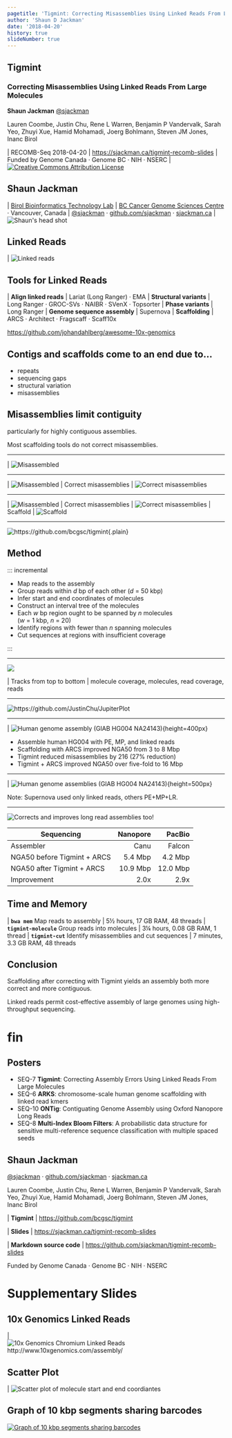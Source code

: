 ```yaml
---
pagetitle: 'Tigmint: Correcting Misassemblies Using Linked Reads From Large Molecules'
author: 'Shaun D Jackman'
date: '2018-04-20'
history: true
slideNumber: true
---
```


## Tigmint

### Correcting Misassemblies Using Linked Reads From Large Molecules

**Shaun Jackman** [\@sjackman][]

Lauren Coombe, Justin Chu, Rene L Warren, Benjamin P Vandervalk, Sarah Yeo, Zhuyi Xue, Hamid Mohamadi, Joerg Bohlmann, Steven JM Jones, Inanc Birol

| RECOMB-Seq 2018-04-20
| <https://sjackman.ca/tigmint-recomb-slides>
| Funded by Genome Canada &middot; Genome BC &middot; NIH &middot; NSERC
| [![Creative Commons Attribution License](images/cc-by.png)][cc-by]

[\@sjackman]: http://twitter.com/sjackman
[cc-by]: http://creativecommons.org/licenses/by/4.0/

## Shaun Jackman

| [Birol Bioinformatics Technology Lab](http://www.birollab.ca)
| [BC Cancer Genome Sciences Centre](http://bcgsc.ca) &middot; Vancouver, Canada
| [\@sjackman][] &middot; [github.com/sjackman](https://github.com/sjackman) &middot; [sjackman.ca](http://sjackman.ca)
| ![Shaun's head shot](images/sjackman.jpg)

## Linked Reads

| ![Linked reads](images/linked-reads.png)

## Tools for Linked Reads

| **Align linked reads**
| Lariat (Long Ranger) &middot; EMA
| **Structural variants**
| Long Ranger &middot; GROC-SVs &middot; NAIBR &middot; SVenX &middot; Topsorter
| **Phase variants**
| Long Ranger
| **Genome sequence assembly**
| Supernova
| **Scaffolding**
| ARCS &middot; Architect &middot; Fragscaff &middot; Scaff10x

<https://github.com/johandahlberg/awesome-10x-genomics>

## Contigs and scaffolds come to an end due to...

- repeats
- sequencing gaps
- structural variation
- misassemblies

## Misassemblies limit contiguity

particularly for highly contiguous assemblies.

Most scaffolding tools do not correct misassemblies.

----------------------------------------

| ![Misassembled](images/diagram-1.png)

----------------------------------------

| ![Misassembled](images/diagram-1.png)
| Correct misassemblies
| ![Correct misassemblies](images/diagram-2.png)

----------------------------------------

| ![Misassembled](images/diagram-1.png)
| Correct misassemblies
| ![Correct misassemblies](images/diagram-2.png)
| Scaffold
| ![Scaffold](images/diagram-3.png)

----------------------------------------

![<https://github.com/bcgsc/tigmint>](images/tigmint-logo.png){.plain}

## Method

::: incremental

- Map reads to the assembly
- Group reads within *d* bp of each other (*d* = 50 kbp)
- Infer start and end coordinates of molecules
- Construct an interval tree of the molecules
- Each *w* bp region ought to be spanned by *n* molecules \
  (*w* = 1 kbp, *n* = 20)
- Identify regions with fewer than *n* spanning molecules
- Cut sequences at regions with insufficient coverage

:::

----------------------------------------

![](images/10824873:254952.png)

| Tracks from top to bottom
| molecule coverage, molecules, read coverage, reads

----------------------------------------

![<https://github.com/JustinChu/JupiterPlot>](images/jupiter.png)

----------------------------------------

| ![Human genome assembly (GIAB HG004 NA24143)](images/metrics-abyss.png){height=400px}

- Assemble human HG004 with PE, MP, and linked reads
- Scaffolding with ARCS improved NGA50 from 3 to 8 Mbp
- Tigmint reduced misassemblies by 216 (27% reduction)
- Tigmint + ARCS improved NGA50 over five-fold to 16 Mbp

----------------------------------------

| ![Human genome assemblies (GIAB HG004 NA24143)](images/metrics.png){height=500px}

Note: Supernova used only linked reads, others PE+MP+LR.

----------------------------------------

![Corrects and improves long read assemblies too!](images/metrics-sms.png)

| Sequencing                  | Nanopore | PacBio   |
| --------------------------- | -------: | -------: |
| Assembler                   | Canu     | Falcon   |
| NGA50 before Tigmint + ARCS | 5.4 Mbp  | 4.2 Mbp  |
| NGA50 after Tigmint + ARCS  | 10.9 Mbp | 12.0 Mbp |
| Improvement                 | 2.0x     | 2.9x     |

## Time and Memory

| **`bwa mem`** Map reads to assembly
| 5&frac12; hours, 17 GB RAM, 48 threads
| **`tigmint-molecule`** Group reads into molecules
| 3&frac14; hours, 0.08 GB RAM, 1 thread
| **`tigmint-cut`** Identify misassemblies and cut sequences
| 7 minutes, 3.3 GB RAM, 48 threads

## Conclusion

Scaffolding after correcting with Tigmint yields an assembly both more correct and more contiguous.

Linked reads permit cost-effective assembly of large genomes using high-throughput sequencing.

fin
================================================================================

## Posters

- SEQ-7 **Tigmint**: Correcting Assembly Errors Using Linked Reads From Large Molecules
- SEQ-6 **ARKS**: chromosome-scale human genome scaffolding with linked read kmers
- SEQ-10 **ONTig**: Contiguating Genome Assembly using Oxford Nanopore Long Reads
- SEQ-8 **Multi-Index Bloom Filters**: A probabilistic data structure for sensitive multi-reference sequence classification with multiple spaced seeds

## Shaun Jackman

[\@sjackman][] &middot; [github.com/sjackman](https://github.com/sjackman) &middot; [sjackman.ca](http://sjackman.ca)

Lauren Coombe, Justin Chu, Rene L Warren, Benjamin P Vandervalk, Sarah Yeo, Zhuyi Xue, Hamid Mohamadi, Joerg Bohlmann, Steven JM Jones, Inanc Birol

| **Tigmint**
| <https://github.com/bcgsc/tigmint>

| **Slides**
| <https://sjackman.ca/tigmint-recomb-slides>

| **Markdown source code**
| <https://github.com/sjackman/tigmint-recomb-slides>

Funded by Genome Canada &middot; Genome BC &middot; NIH &middot; NSERC

Supplementary Slides
================================================================================

## 10x Genomics Linked Reads

| ![10x Genomics Chromium Linked Reads <http://www.10xgenomics.com/assembly/>](images/10xgenomics.png)

## Scatter Plot

| ![Scatter plot of molecule start and end coordiantes](images/scatterplot.png)

## Graph of 10 kbp segments sharing barcodes

[![Graph of 10 kbp segments sharing barcodes](images/segments-graph.png)](images/segments-graph.pdf)
